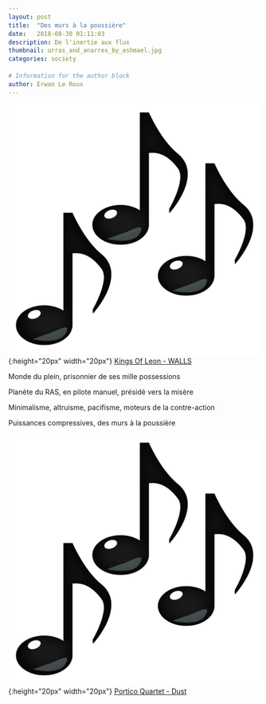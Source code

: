 ```yaml
---
layout: post
title:  "Des murs à la poussière"
date:   2018-08-30 01:11:03
description: De l'inertie aux flux
thumbnail: urras_and_anarres_by_ashmael.jpg
categories: society

# Information for the author block
author: Erwan Le Roux
---
```


 
![](/assets/img/notes.png){:height="20px" width="20px"} [Kings Of Leon - WALLS][link1] 

Monde du plein, prisonnier de ses mille possessions

Planète du RAS, en pilote manuel, présidé vers la misère 

Minimalisme, altruisme, pacifisme, moteurs de la contre-action 

Puissances compressives, des murs à la poussière

![](/assets/img/notes.png){:height="20px" width="20px"} [Portico Quartet - Dust][link1] 

[link1]: https://www.youtube.com/watch?v=BdF41Ne2cnQ
[link2]: https://soundcloud.com/porticoquartet/dust-1

